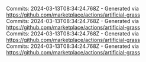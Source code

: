 Commits: 2024-03-13T08:34:24.768Z - Generated via https://github.com/marketplace/actions/artificial-grass
<br>
Commits: 2024-03-13T08:34:24.768Z - Generated via https://github.com/marketplace/actions/artificial-grass
<br>
Commits: 2024-03-13T08:34:24.768Z - Generated via https://github.com/marketplace/actions/artificial-grass
<br>
Commits: 2024-03-13T08:34:24.768Z - Generated via https://github.com/marketplace/actions/artificial-grass
<br>
